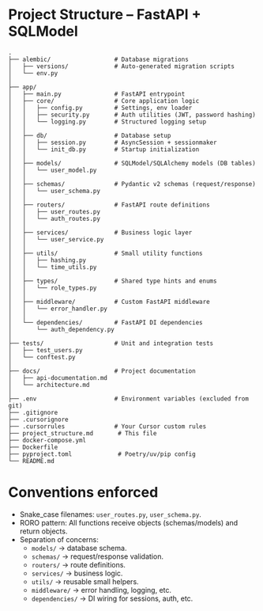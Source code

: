 # Project Structure – FastAPI + SQLModel

```text
.
├── alembic/                  # Database migrations
│   ├── versions/             # Auto-generated migration scripts
│   └── env.py
│
├── app/
│   ├── main.py               # FastAPI entrypoint
│   ├── core/                 # Core application logic
│   │   ├── config.py         # Settings, env loader
│   │   ├── security.py       # Auth utilities (JWT, password hashing)
│   │   └── logging.py        # Structured logging setup
│   │
│   ├── db/                   # Database setup
│   │   ├── session.py        # AsyncSession + sessionmaker
│   │   └── init_db.py        # Startup initialization
│   │
│   ├── models/               # SQLModel/SQLAlchemy models (DB tables)
│   │   └── user_model.py
│   │
│   ├── schemas/              # Pydantic v2 schemas (request/response)
│   │   └── user_schema.py
│   │
│   ├── routers/              # FastAPI route definitions
│   │   ├── user_routes.py
│   │   └── auth_routes.py
│   │
│   ├── services/             # Business logic layer
│   │   └── user_service.py
│   │
│   ├── utils/                # Small utility functions
│   │   ├── hashing.py
│   │   └── time_utils.py
│   │
│   ├── types/                # Shared type hints and enums
│   │   └── role_types.py
│   │
│   ├── middleware/           # Custom FastAPI middleware
│   │   └── error_handler.py
│   │
│   └── dependencies/         # FastAPI DI dependencies
│       └── auth_dependency.py
│
├── tests/                    # Unit and integration tests
│   ├── test_users.py
│   └── conftest.py
│
├── docs/                     # Project documentation
│   ├── api-documentation.md
│   └── architecture.md
│
├── .env                      # Environment variables (excluded from git)
├── .gitignore
├── .cursorignore
├── .cursorrules              # Your Cursor custom rules
├── project_structure.md       # This file
├── docker-compose.yml
├── Dockerfile
├── pyproject.toml             # Poetry/uv/pip config
└── README.md
```

# Conventions enforced

- Snake_case filenames: `user_routes.py`, `user_schema.py`.
- RORO pattern: All functions receive objects (schemas/models) and return objects.
- Separation of concerns:
  - `models/` → database schema.
  - `schemas/` → request/response validation.
  - `routers/` → route definitions.
  - `services/` → business logic.
  - `utils/` → reusable small helpers.
  - `middleware/` → error handling, logging, etc.
  - `dependencies/` → DI wiring for sessions, auth, etc.

